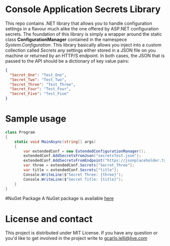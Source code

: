 # Console Application Secrets Library
This repo contains .NET library that allows you to handle configuration settings in a flavour much alike the one offered by ASP.NET configuration secrets.
The foundation of this library is simply a wrapper around the static class **ConfigurationManager** contained in the namespece *System.Configuration*.
This library basically allows you inject into a custom collection called *Secrets* any settings either stored in a JSON file on you machine or returned by an HTTP/S endpoint.
In both cases, the JSON that is passed to the API should be a dictionary of key value pairs:

```json
{
  "Secret_One": "Test_One",
  "Secret_Two": "Test_Two",
  "Secret_Three": "Test_Three",
  "Secret_Four": "Test_Four",
  "Secret_Five": "Test_Five"
}
```
# Sample usage

```cs
class Program
{
	static void MainAsync(string[] args)
	{
		var extendedConf = new ExtendedConfigurationManager();
		extendedConf.AddSecretsFromJson("secretsTest.json");
		extendedConf.AddSecretsFromEndpoint("https://jsonplaceholder.typicode.com/posts/1");
		var three = extendedConf.Secrets["Secret_Three"];
		var title = extendedConf.Secrets["title"];
		Console.WriteLine($"Secret Three: {three}");
		Console.WriteLine($"Secret Title: {title}");
	}
}
```

#NuGet Package
A NuGet package is available [here](https://www.nuget.org/packages/GL.Console.Secrets)

# License and contact
This project is distributed under MIT License. If you have any question or you'd like to get involved in the project write to [gcarlo.lelli@live.com](mailto:gcarlo.lelli@live.com)
